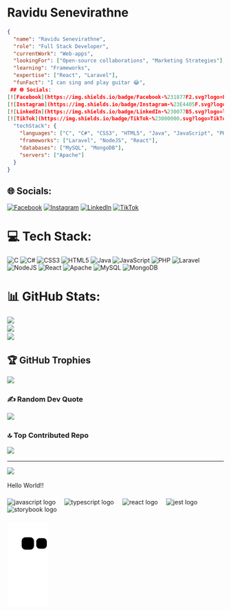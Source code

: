# Ravidu Senevirathne

```json
{
  "name": "Ravidu Senevirathne",
  "role": "Full Stack Developer",
  "currentWork": "Web-apps",
  "lookingFor": ["Open-source collaborations", "Marketing Strategies"],
  "learning": "Frameworks",
  "expertise": ["React", "Laravel"],
  "funFact": "I can sing and play guitar 😂",
 ## 🌐 Socials:  
[![Facebook](https://img.shields.io/badge/Facebook-%231877F2.svg?logo=Facebook&logoColor=white)](https://facebook.com/ravidusenevirathne)  
[![Instagram](https://img.shields.io/badge/Instagram-%23E4405F.svg?logo=Instagram&logoColor=white)](https://instagram.com/ravidusenevirathne)  
[![LinkedIn](https://img.shields.io/badge/LinkedIn-%230077B5.svg?logo=linkedin&logoColor=white)](https://linkedin.com/in/ravidudilruk)  
[![TikTok](https://img.shields.io/badge/TikTok-%23000000.svg?logo=TikTok&logoColor=white)](https://tiktok.com/@ravidu_senevirathne)  
  "techStack": {
    "languages": ["C", "C#", "CSS3", "HTML5", "Java", "JavaScript", "PHP"],
    "frameworks": ["Laravel", "NodeJS", "React"],
    "databases": ["MySQL", "MongoDB"],
    "servers": ["Apache"]
  }
}
```

## 🌐 Socials:  
[![Facebook](https://img.shields.io/badge/Facebook-%231877F2.svg?logo=Facebook&logoColor=white)](https://facebook.com/ravidusenevirathne) [![Instagram](https://img.shields.io/badge/Instagram-%23E4405F.svg?logo=Instagram&logoColor=white)](https://instagram.com/ravidusenevirathne) [![LinkedIn](https://img.shields.io/badge/LinkedIn-%230077B5.svg?logo=linkedin&logoColor=white)](https://linkedin.com/in/ravidudilruk) [![TikTok](https://img.shields.io/badge/TikTok-%23000000.svg?logo=TikTok&logoColor=white)](https://tiktok.com/@ravidu_senevirathne)

# 💻 Tech Stack:
![C](https://img.shields.io/badge/c-%2300599C.svg?style=for-the-badge&logo=c&logoColor=white) ![C#](https://img.shields.io/badge/c%23-%23239120.svg?style=for-the-badge&logo=csharp&logoColor=white) ![CSS3](https://img.shields.io/badge/css3-%231572B6.svg?style=for-the-badge&logo=css3&logoColor=white) ![HTML5](https://img.shields.io/badge/html5-%23E34F26.svg?style=for-the-badge&logo=html5&logoColor=white) ![Java](https://img.shields.io/badge/java-%23ED8B00.svg?style=for-the-badge&logo=openjdk&logoColor=white) ![JavaScript](https://img.shields.io/badge/javascript-%23323330.svg?style=for-the-badge&logo=javascript&logoColor=%23F7DF1E) ![PHP](https://img.shields.io/badge/php-%23777BB4.svg?style=for-the-badge&logo=php&logoColor=white)   ![Laravel](https://img.shields.io/badge/laravel-%23FF2D20.svg?style=for-the-badge&logo=laravel&logoColor=white) ![NodeJS](https://img.shields.io/badge/node.js-6DA55F?style=for-the-badge&logo=node.js&logoColor=white) ![React](https://img.shields.io/badge/react-%2320232a.svg?style=for-the-badge&logo=react&logoColor=%2361DAFB)   ![Apache](https://img.shields.io/badge/apache-%23D42029.svg?style=for-the-badge&logo=apache&logoColor=white)   ![MySQL](https://img.shields.io/badge/mysql-4479A1.svg?style=for-the-badge&logo=mysql&logoColor=white) ![MongoDB](https://img.shields.io/badge/MongoDB-%234ea94b.svg?style=for-the-badge&logo=mongodb&logoColor=white)  

# 📊 GitHub Stats:
![](https://github-readme-stats.vercel.app/api?username=Ravidu-Senevirathne&theme=dark&hide_border=false&include_all_commits=false&count_private=true)<br/>
![](https://github-readme-streak-stats.herokuapp.com/?user=Ravidu-Senevirathne&theme=dark&hide_border=false)<br/>
![](https://github-readme-stats.vercel.app/api/top-langs/?username=Ravidu-Senevirathne&theme=dark&hide_border=false&include_all_commits=false&count_private=true&layout=compact)

## 🏆 GitHub Trophies
![](https://github-profile-trophy.vercel.app/?username=Ravidu-Senevirathne&theme=radical&no-frame=false&no-bg=false&margin-w=4)

### ✍️ Random Dev Quote
![](https://quotes-github-readme.vercel.app/api?type=vetical&theme=radical)

### 🔝 Top Contributed Repo
![](https://github-contributor-stats.vercel.app/api?username=Ravidu-Senevirathne&limit=5&theme=dark&combine_all_yearly_contributions=true)

---
[![](https://visitcount.itsvg.in/api?id=Ravidu-Senevirathne&icon=0&color=0)](https://visitcount.itsvg.in)

<p align="left">Hello World!!</p>

###

<div align="left">
  <img src="https://cdn.jsdelivr.net/gh/devicons/devicon/icons/javascript/javascript-original.svg" height="40" alt="javascript logo"  />
  <img width="12" />
  <img src="https://cdn.jsdelivr.net/gh/devicons/devicon/icons/typescript/typescript-original.svg" height="40" alt="typescript logo"  />
  <img width="12" />
  <img src="https://cdn.jsdelivr.net/gh/devicons/devicon/icons/react/react-original.svg" height="40" alt="react logo"  />
  <img width="12" />
  <img src="https://cdn.jsdelivr.net/gh/devicons/devicon/icons/jest/jest-plain.svg" height="40" alt="jest logo"  />
  <img width="12" />
  <img src="https://cdn.jsdelivr.net/gh/devicons/devicon/icons/storybook/storybook-original.svg" height="40" alt="storybook logo"  />
</div>

###

<img src="https://raw.githubusercontent.com/Ravidu-Senevirathne/Ravidu-Senevirathne/output/snake.svg" alt="Snake animation" />

###

<!-- Proudly created with GPRM ( https://gprm.itsvg.in ) -->
